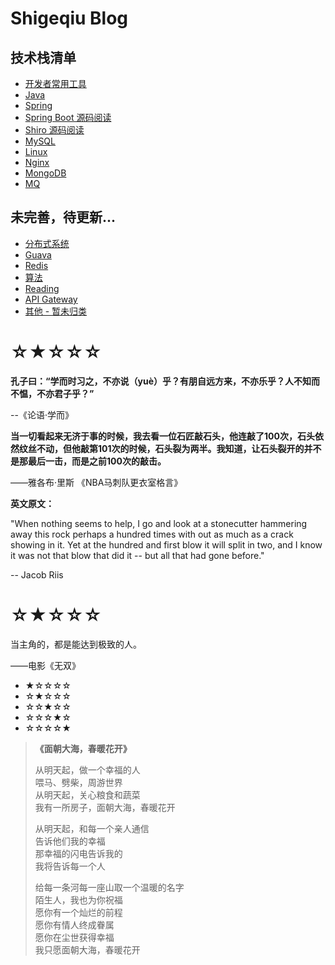 # Shigeqiu Blog

## 技术栈清单

- [开发者常用工具](article/tool/README.md)
- [Java](article/java/README.md)
- [Spring](article/spring/README.md)
- [Spring Boot 源码阅读](article/spring-boot-source/README.md)
- [Shiro 源码阅读](article/shiro/README.md)
- [MySQL](article/mysql/README.md)
- [Linux](article/linux/README.md)
- [Nginx](article/nginx/README.md)
- [MongoDB](article/mongodb/README.md)
- [MQ](article/mq/README.md)


## 未完善，待更新...

- [分布式系统](article/分布式系统/README.md)
- [Guava](article/guava/README.md)
- [Redis](article/redis/README.md)
- [算法](article/算法/README.md)
- [Reading](article/reading/README.md)
- [API Gateway](article/gateway/README.md)
- [其他 - 暂未归类](article/other/README.md)


# ☆★☆☆☆

**孔子曰：“学而时习之，不亦说（yuè）乎？有朋自远方来，不亦乐乎？人不知而不愠，不亦君子乎？”**  

--《论语·学而》

**当一切看起来无济于事的时候，我去看一位石匠敲石头，他连敲了100次，石头依然纹丝不动，但他敲第101次的时候，石头裂为两半。我知道，让石头裂开的并不是那最后一击，而是之前100次的敲击。**

 ——雅各布·里斯 《NBA马刺队更衣室格言》

**英文原文：**

"When nothing seems to help, I go and look at a stonecutter hammering away this rock perhaps a hundred times with out as much as a crack showing in it. Yet at the hundred and first blow it will split in two, and I know it was not that blow that did it -- but all that had gone before."  

 -- Jacob Riis

# ☆★☆☆☆

当主角的，都是能达到极致的人。

 ——电影《无双》


- ★☆☆☆☆  
- ☆★☆☆☆  
- ☆☆★☆☆  
- ☆☆☆★☆   
- ☆☆☆☆★  

> **《面朝大海，春暖花开》**
>
> 从明天起，做一个幸福的人   
> 喂马、劈柴，周游世界   
> 从明天起，关心粮食和蔬菜   
> 我有一所房子，面朝大海，春暖花开   
>
>
> 从明天起，和每一个亲人通信   
> 告诉他们我的幸福  
> 那幸福的闪电告诉我的  
> 我将告诉每一个人  
>
>
> 给每一条河每一座山取一个温暖的名字  
> 陌生人，我也为你祝福  
> 愿你有一个灿烂的前程  
> 愿你有情人终成眷属  
> 愿你在尘世获得幸福  
> 我只愿面朝大海，春暖花开  
